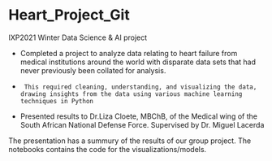 # Heart_Project_Git
IXP2021 Winter Data Science & AI project

-	Completed a project to analyze data relating to heart failure from medical institutions around the world with disparate data sets that had never previously been collated for analysis. 
-      This required cleaning, understanding, and visualizing the data, drawing insights from the data using various machine learning techniques in Python
- Presented results to Dr.Liza Cloete, MBChB, of the Medical wing of the South African National Defense Force. Supervised by Dr. Miguel Lacerda

The presentation has a summury of the results of our group project.
The notebooks contains the code for the visualizations/models.

